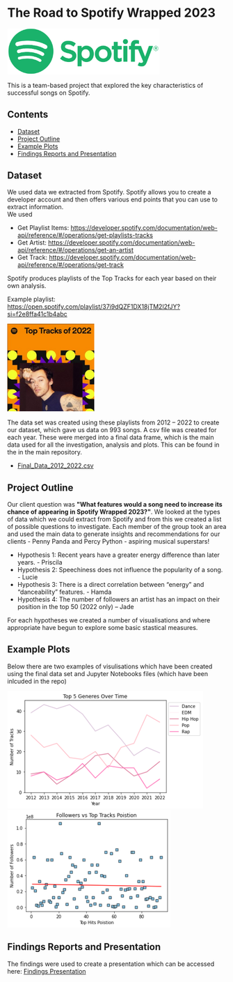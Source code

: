 # The Road to Spotify Wrapped 2023 

<img src="https://github.com/hamdamoha/project1_spotify/blob/main/Readme%20images/Spotify_Logo_CMYK_Green.png" width="350">

This is a team-based project that explored the key characteristics of successful songs on Spotify. 

## Contents
* [Dataset](#dataset-header)
* [Project Outline](#project-header)
* [Example Plots](#example-header)
* [Findings Reports and Presentation](#reports-header)

## <a id="dataset-header"></a>Dataset
We used data we extracted from Spotify. Spotify allows you to create a developer account and then offers various end points that you can use to extract information.  
We used
* Get Playlist Items: https://developer.spotify.com/documentation/web-api/reference/#/operations/get-playlists-tracks
* Get Artist: https://developer.spotify.com/documentation/web-api/reference/#/operations/get-an-artist
* Get Track: https://developer.spotify.com/documentation/web-api/reference/#/operations/get-track

Spotify produces playlists of the Top Tracks for each year based on their own analysis. 

Example playlist: https://open.spotify.com/playlist/37i9dQZF1DX18jTM2l2fJY?si=f2e8ffa41c1b4abc

<img src="https://github.com/hamdamoha/project1_spotify/blob/main/Readme%20images/topexample.jpg" width="200">

The data set was created using these playlists from 2012 – 2022 to create our dataset, which gave us data on 993 songs. A csv file was created for each year. These were merged into a final data frame, which is the main data used for all the investigation, analysis and plots. This can be found in the in the main repository. 

* [Final_Data_2012_2022.csv](https://github.com/hamdamoha/project1_spotify/blob/main/Final_Data_2012_2022.csv)

## <a id="project-header"></a>Project Outline
Our client question was **"What features would a song need to increase its chance of appearing in Spotify Wrapped 2023?"**. We looked at the types of data which we could extract from Spotify and from this we created a list of possible questions to investigate. Each member of the group took an area and used the main data to generate insights and recommendations for our clients - Penny Panda and Percy Python - aspiring musical superstars!

* Hypothesis 1: Recent years have a greater energy difference than later years. - Priscila
* Hypothesis 2: Speechiness does not influence the popularity of a song. - Lucie
* Hypothesis 3: There is a direct correlation between “energy” and “danceability” features. - Hamda
* Hypothesis 4: The number of followers an artist has an impact on their position in the top 50 (2022 only) – Jade 

For each hypotheses we created a number of visualisations and where appropriate have begun to explore some basic stastical measures. 

## <a id="example-header"></a>Example Plots
Below there are two examples of visulisations which have been created using the final data set and Jupyter Notebooks files (which have been inlcuded in the repo)

<img src="https://github.com/hamdamoha/project1_spotify/blob/main/Readme%20images/Gen_time.png" width="450">  <img src="https://github.com/hamdamoha/project1_spotify/blob/main/Readme%20images/Follow_scat1.png" width="375">

## <a id="reports-header"></a>Findings Reports and Presentation
The findings were used to create a presentation which can be accessed here: [Findings Presentation](https://github.com/hamdamoha/project1_spotify/blob/main/The%20Road%20to%20Spotify%20Wrapped%202023%20-%20Final.pptx)
